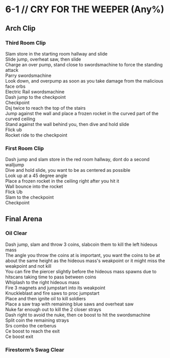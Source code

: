 # 6-1 // CRY FOR THE WEEPER (Any%)
## Arch Clip
### Third Room Clip
Slam store in the starting room hallway and slide <br />
Slide jump, overheat saw, then slide <br />
Charge an over pump, stand close to swordsmachine to force the standing attack <br />
Parry swordsmachine <br />
Look down, and overpump as soon as you take damage from the malicious face orbs <br />
Electric Rail swordsmachine <br />
Dash jump to the checkpoint <br />
Checkpoint <br /> 
Dsj twice to reach the top of the stairs <br />
Jump against the wall and place a frozen rocket in the curved part of the curved ceiling <br />
Stand against the wall behind you, then dive and hold slide <br />
Flick ub <br />
Rocket ride to the checkpoint <br />
### First Room Clip
Dash jump and slam store in the red room hallway, dont do a second walljump <br />
Dive and hold slide, you want to be as centered as possible <br />
Look up at a 45 degree angle <br />
Place a frozen rocket in the ceiling right after you hit it <br />
Wall bounce into the rocket <br />
Flick Ub <br />
Slam to the checkpoint <br />
Checkpoint
## Final Arena
### Oil Clear
Dash jump, slam and throw 3 coins, slabcoin them to kill the left hideous mass <br />
The angle you throw the coins at is important, you want the coins to be at about the same  height as the hideous mass's weakpoint or it might miss the weakpoint and not kill <br />
You can fire the piercer slightly before the hideous mass spawns due to hitscans taking time to pass between coins <br />
Whiplash to the right hideous mass <br />
Fire 3 magnets and jumpstart into its weakpoint <br />
Knuckleblast and fire saws to proc jumpstart <br />
Place and then ignite oil to kill soldiers <br />
Place a saw trap with remaining blue saws and overheat saw <br />
Nuke far enough out to kill the 2 closer strays <br />
Dash right to avoid the nuke, then ce boost to hit the swordsmachine <br />
Split coin the remaining strays <br />
Srs combo the cerberus <br />
Ce boost to reach the exit <br />
Ce boost exit
### Firestorm’s Swag Clear